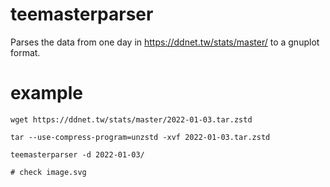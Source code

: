 # teemasterparser

Parses the data from one day in https://ddnet.tw/stats/master/ to a gnuplot format.

# example
```
wget https://ddnet.tw/stats/master/2022-01-03.tar.zstd

tar --use-compress-program=unzstd -xvf 2022-01-03.tar.zstd

teemasterparser -d 2022-01-03/

# check image.svg
```
